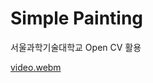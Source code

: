 # Simple Painting 

서울과학기술대학교 
Open CV 활용

[video.webm](https://user-images.githubusercontent.com/61642764/224917293-a5a807f4-f1f4-4862-a916-115d037e20f1.webm)
